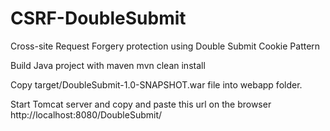 # CSRF-DoubleSubmit
Cross-site Request Forgery protection using Double Submit Cookie Pattern

Build Java project with maven
mvn clean install

Copy target/DoubleSubmit-1.0-SNAPSHOT.war file into webapp folder.

Start Tomcat server and copy and paste this url on the browser
http://localhost:8080/DoubleSubmit/
